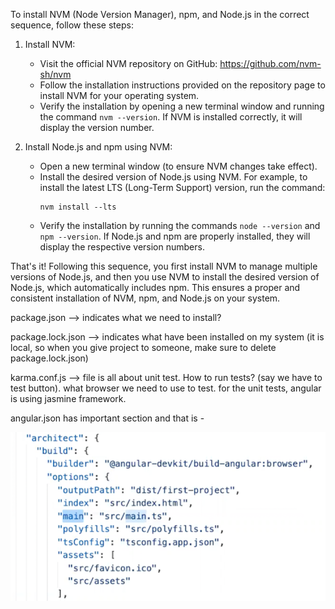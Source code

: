 To install NVM (Node Version Manager), npm, and Node.js in the correct sequence, follow these steps:

1. Install NVM:
    - Visit the official NVM repository on GitHub: https://github.com/nvm-sh/nvm
    - Follow the installation instructions provided on the repository page to install NVM for your operating system.
    - Verify the installation by opening a new terminal window and running the command `nvm --version`. If NVM is installed correctly, it will display the version number.

2. Install Node.js and npm using NVM:
    - Open a new terminal window (to ensure NVM changes take effect).
    - Install the desired version of Node.js using NVM. For example, to install the latest LTS (Long-Term Support) version, run the command:
      ```
      nvm install --lts
      ```
    - Verify the installation by running the commands `node --version` and `npm --version`. If Node.js and npm are properly installed, they will display the respective version numbers.

That's it! Following this sequence, you first install NVM to manage multiple versions of Node.js, and then you use NVM to install the desired version of Node.js, which automatically includes npm. This ensures a proper and consistent installation of NVM, npm, and Node.js on your system.

package.json --> indicates what we need to install?

package.lock.json --> indicates what have been installed on my system (it is local, so when you give project to someone, make sure to delete package.lock.json)

karma.conf.js --> file is all about unit test. How to run tests? (say we have to test button).
what browser we need to use to test. for the unit tests, angular is using jasmine framework.

angular.json has important section and that is -

![img.png](img.png)



